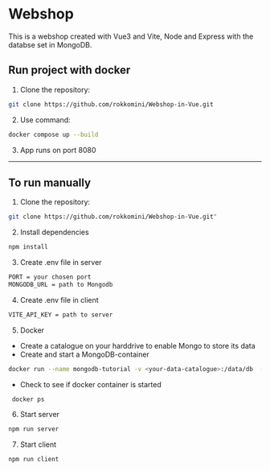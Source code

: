 # Webshop

This is a webshop created with Vue3 and Vite, Node and Express with the databse set in MongoDB.

## Run project with docker

1. Clone the repository:

```bash
git clone https://github.com/rokkomini/Webshop-in-Vue.git
```

2. Use command:

```bash
docker compose up --build
```

3. App runs on port 8080

----
## To run manually

1. Clone the repository:

```bash
git clone https://github.com/rokkomini/Webshop-in-Vue.git"
```
2. Install dependencies
```bash
npm install
```
3. Create .env file in server

```bash
PORT = your chosen port
MONGODB_URL = path to Mongodb
```

4. Create .env file in client

```bash
VITE_API_KEY = path to server
```

5. Docker
- Create a catalogue on your harddrive to enable Mongo to store its data
- Create and start a MongoDB-container
```bash
docker run --name mongodb-tutorial -v <your-data-catalogue>:/data/db  -p 27017:27017 -d mongo 
  ```
- Check to see if docker container is started
 ```bash
  docker ps
  ```
  
6. Start server 
  ```bash
  npm run server
  ```
7. Start client
  ```bash
  npm run client
  ```



